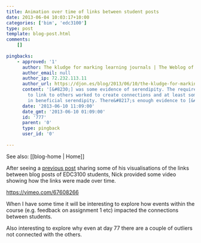 ```yaml
---
title: Animation over time of links between student posts
date: 2013-06-04 10:03:17+10:00
categories: ['bim', 'edc3100']
type: post
template: blog-post.html
comments:
    []
    
pingbacks:
    - approved: '1'
      author: The kludge for marking learning journals | The Weblog of (a) David Jones
      author_email: null
      author_ip: 72.232.113.11
      author_url: https://djon.es/blog/2013/06/10/the-kludge-for-marking-learning-journals/
      content: '[&#8230;] was some evidence of serendipity. The requirement for for students
        to link to others worked to create connections and at least some of them resulted
        in beneficial serendipity. There&#8217;s enough evidence to [&#8230;]'
      date: '2013-06-10 11:09:00'
      date_gmt: '2013-06-10 01:09:00'
      id: '777'
      parent: '0'
      type: pingback
      user_id: '0'
    
---
```


See also: [[blog-home | Home]]

After seeing a [previous post](/blog2/2013/05/31/changes-in-links-between-student-posts/) sharing some of his visualisations of the links between blog posts of EDC3100 students, Nick provided some video showing how the links were made over time.

https://vimeo.com/67608266

When I have some time it will be interesting to explore how events within the course (e.g. feedback on assignment 1 etc) impacted the connections between students.

Also interesting to explore why even at day 77 there are a couple of outliers not connected with the others.